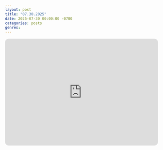 ```yaml
---
layout: post
title: "07.30.2025"
date: 2025-07-30 00:00:00 -0700
categories: posts
genres:
---
```

<iframe style="border-radius:12px" src="https://open.spotify.com/embed/playlist/0Tnm6L0EE6I6rKFCloBGdW?utm_source=generator" width="100%" height="352" frameBorder="0" allowfullscreen="" allow="autoplay; clipboard-write; encrypted-media; fullscreen; picture-in-picture" loading="lazy"></iframe>